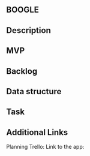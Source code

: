 ## BOOGLE

## Description


## MVP


## Backlog
    


## Data structure



## Task


## Additional Links
Planning Trello: 
Link to the app: 




